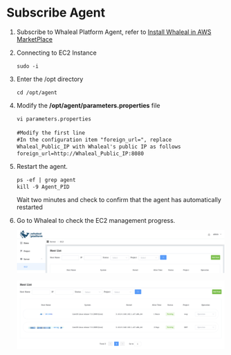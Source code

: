 # Subscribe Agent



1. Subscribe to Whaleal Platform Agent, refer to [Install Whaleal in AWS MarketPlace](../../02-install-whaleal/03-install-whaleal/01-install-whalealIn-aws-marketplace.md)

2. Connecting to EC2 Instance

   ```shell
   sudo -i 
   ```

3. Enter the /opt directory

   ```shell
   cd /opt/agent
   ```

4. Modify the **/opt/agent/parameters.properties** file

   ```shell
   vi parameters.properties
   
   #Modify the first line
   #In the configuration item "foreign_url=", replace Whaleal_Public_IP with Whaleal's public IP as follows
   foreign_url=http://Whaleal_Public_IP:8080
   ```

5. Restart the agent.

   ```shell
   ps -ef | grep agent
   kill -9 Agent_PID
   ```

   Wait two minutes and check to confirm that the agent has automatically restarted

6. Go to Whaleal to check the EC2 management progress.

   ![hostlist](../../../images/whaleal-platform/04-create-deployment/hostlist.png)

   ![hostlist](../../../images/whaleal-platform/04-create-deployment/add-ec2-success.png)
